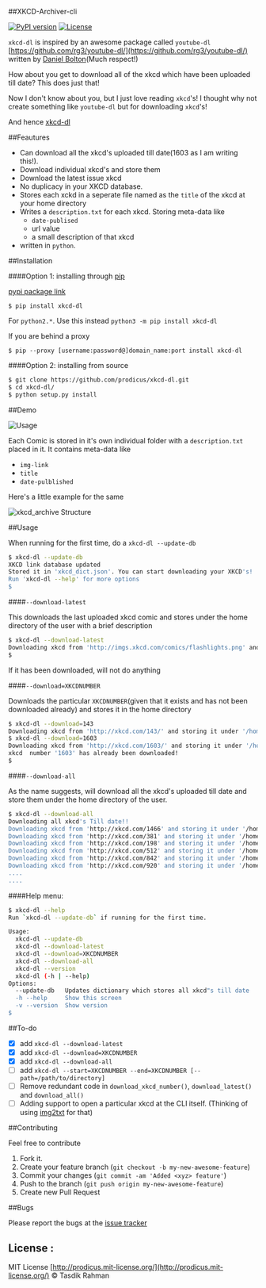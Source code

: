 ##XKCD-Archiver-cli

[![PyPI version](https://badge.fury.io/py/xkcd-dl.svg)](https://badge.fury.io/py/xkcd-dl) [![License](https://img.shields.io/pypi/l/xkcd-dl.svg)](https://img.shields.io/pypi/l/xkcd-dl.svg)

`xkcd-dl` is inspired by an awesome package called `youtube-dl` [https://github.com/rg3/youtube-dl/](https://github.com/rg3/youtube-dl/) written by [Daniel Bolton](https://github.com/rg3)(Much respect!)

How about you get to download all of the xkcd which have been uploaded till date? This does just that!

Now I don't know about you, but I just love reading `xkcd`'s! I thought why not create something like `youtube-dl` but for downloading `xkcd`'s!

And hence [xkcd-dl](https://github.com/prodicus/xkcd-dl)  


##Feautures

- Can download all the xkcd's uploaded till date(1603 as I am writing this!).
- Download individual xkcd's and store them
- Download the latest issue xkcd 
- No duplicacy in your XKCD database. 
- Stores each xckd in a seperate file named as the `title` of the xkcd at your home directory
- Writes a `description.txt` for each xkcd. Storing meta-data like 
    - `date-publised`
    - url value
    - a small description of that xkcd
- written in `python`. 

##Installation

####Option 1: installing through [pip](https://pypi.python.org/pypi/xkcd-dl)

[pypi package link](https://pypi.python.org/pypi/xkcd-dl)

`$ pip install xkcd-dl`

For `python2.*`. Use this instead `python3 -m pip install xkcd-dl`

If you are behind a proxy

`$ pip --proxy [username:password@]domain_name:port install xkcd-dl`

####Option 2: installing from source

```bash
$ git clone https://github.com/prodicus/xkcd-dl.git
$ cd xkcd-dl/
$ python setup.py install
```



##Demo

![Usage](https://raw.githubusercontent.com/prodicus/xkcd-dl/master/img/usage.gif)

Each Comic is stored in it's own individual folder with a `description.txt` placed in it. It contains meta-data like
- `img-link`
- `title` 
- `date-pulblished`

Here's a little example for the same

![xkcd_archive Structure](https://raw.githubusercontent.com/prodicus/xkcd-dl/master/img/directory_struc.jpg)

##Usage

When running for the first time, do a `xkcd-dl --update-db`

```bash
$ xkcd-dl --update-db
XKCD link database updated
Stored it in 'xkcd_dict.json'. You can start downloading your XKCD's!
Run 'xkcd-dl --help' for more options
$
```

####`--download-latest`

This downloads the last uploaded xkcd comic and stores under the home directory of the user with a brief description

```bash
$ xkcd-dl --download-latest
Downloading xkcd from 'http://imgs.xkcd.com/comics/flashlights.png' and storing it under '/home/tasdik/xkcd_archive/1603'
$
```

If it has been downloaded, will not do anything

####`--download=XKCDNUMBER`

Downloads the particular `XKCDNUMBER`(given that it exists and has not been downloaded already) and stores it in the home directory

```bash
$ xkcd-dl --download=143
Downloading xkcd from 'http://xkcd.com/143/' and storing it under '/home/tasdik/xkcd_archive/143'
$ xkcd-dl --download=1603
Downloading xkcd from 'http://xkcd.com/1603/' and storing it under '/home/tasdik/xkcd_archive/1603'
xkcd  number '1603' has already been downloaded!
$
```

####`--download-all`

As the name suggests, will download all the xkcd's uploaded till date and store them under the home directory of the user.

```bash
$ xkcd-dl --download-all
Downloading all xkcd's Till date!!
Downloading xkcd from 'http://xkcd.com/1466' and storing it under '/home/tasdik/xkcd_archive/1466'
Downloading xkcd from 'http://xkcd.com/381' and storing it under '/home/tasdik/xkcd_archive/381'
Downloading xkcd from 'http://xkcd.com/198' and storing it under '/home/tasdik/xkcd_archive/198'
Downloading xkcd from 'http://xkcd.com/512' and storing it under '/home/tasdik/xkcd_archive/512'
Downloading xkcd from 'http://xkcd.com/842' and storing it under '/home/tasdik/xkcd_archive/842'
Downloading xkcd from 'http://xkcd.com/920' and storing it under '/home/tasdik/xkcd_archive/920'
....
....
```

####Help menu:

```bash
$ xkcd-dl --help
Run `xkcd-dl --update-db` if running for the first time.

Usage:
  xkcd-dl --update-db
  xkcd-dl --download-latest
  xkcd-dl --download=XKCDNUMBER
  xkcd-dl --download-all
  xkcd-dl --version
  xkcd-dl (-h | --help)
Options:
  --update-db   Updates dictionary which stores all xkcd"s till date
  -h --help     Show this screen
  -v --version  Show version 
$
```

##To-do

- [x] add `xkcd-dl --download-latest`
- [x] add `xkcd-dl --download=XKCDNUMBER`
- [x] add `xkcd-dl --download-all`
- [ ] add `xkcd-dl --start=XKCDNUMBER --end=XKCDNUMBER [--path=/path/to/directory]`
- [ ] Remove redundant code in `download_xkcd_number()`, `download_latest()` and `download_all()`
- [ ] Adding support to open a particular xkcd at the CLI itself. (Thinking of using [img2txt](https://github.com/hit9/img2txt) for that)

##Contributing

Feel free to contribute

1. Fork it.
2. Create your feature branch (`git checkout -b my-new-awesome-feature`)
3. Commit your changes (`git commit -am 'Added <xyz> feature'`)
4. Push to the branch (`git push origin my-new-awesome-feature`)
5. Create new Pull Request

##Bugs

Please report the bugs at the [issue tracker](https://github.com/prodicus/xkcd-archiver/issues)

## License :

MIT License [http://prodicus.mit-license.org/](http://prodicus.mit-license.org/) &copy; Tasdik Rahman